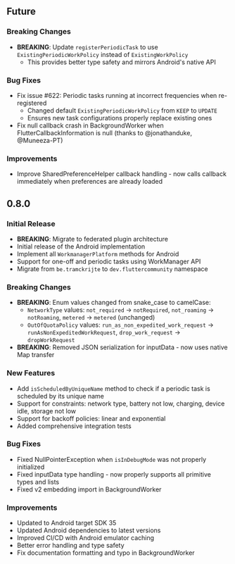## Future

### Breaking Changes
* **BREAKING**: Update `registerPeriodicTask` to use `ExistingPeriodicWorkPolicy` instead of `ExistingWorkPolicy`
  * This provides better type safety and mirrors Android's native API

### Bug Fixes
* Fix issue #622: Periodic tasks running at incorrect frequencies when re-registered
  * Changed default `ExistingPeriodicWorkPolicy` from `KEEP` to `UPDATE`
  * Ensures new task configurations properly replace existing ones
* Fix null callback crash in BackgroundWorker when FlutterCallbackInformation is null (thanks to @jonathanduke, @Muneeza-PT)

### Improvements
* Improve SharedPreferenceHelper callback handling - now calls callback immediately when preferences are already loaded

## 0.8.0

### Initial Release
* **BREAKING**: Migrate to federated plugin architecture
* Initial release of the Android implementation
* Implement all `WorkmanagerPlatform` methods for Android
* Support for one-off and periodic tasks using WorkManager API
* Migrate from `be.tramckrijte` to `dev.fluttercommunity` namespace

### Breaking Changes
* **BREAKING**: Enum values changed from snake_case to camelCase:
  * `NetworkType` values: `not_required` → `notRequired`, `not_roaming` → `notRoaming`, `metered` → `metered` (unchanged)
  * `OutOfQuotaPolicy` values: `run_as_non_expedited_work_request` → `runAsNonExpeditedWorkRequest`, `drop_work_request` → `dropWorkRequest`
* **BREAKING**: Removed JSON serialization for inputData - now uses native Map transfer

### New Features
* Add `isScheduledByUniqueName` method to check if a periodic task is scheduled by its unique name
* Support for constraints: network type, battery not low, charging, device idle, storage not low
* Support for backoff policies: linear and exponential
* Added comprehensive integration tests

### Bug Fixes
* Fixed NullPointerException when `isInDebugMode` was not properly initialized
* Fixed inputData type handling - now properly supports all primitive types and lists
* Fixed v2 embedding import in BackgroundWorker

### Improvements
* Updated to Android target SDK 35
* Updated Android dependencies to latest versions
* Improved CI/CD with Android emulator caching
* Better error handling and type safety
* Fix documentation formatting and typo in BackgroundWorker